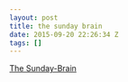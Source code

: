 ```yaml
---
layout: post
title: the sunday brain
date: 2015-09-20 22:26:34 Z
tags: []
---
```

[The Sunday-Brain](http://www.thepoke.co.uk/2013/11/24/sunday-brain-infographic/bz1y04pceaa0zpe/)


